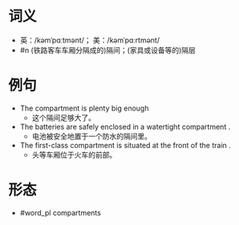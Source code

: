 # 词义
- 英：/kəmˈpɑːtmənt/； 美：/kəmˈpɑːrtmənt/
- #n (铁路客车车厢分隔成的)隔间；(家具或设备等的)隔层
# 例句
- The compartment is plenty big enough
	- 这个隔间足够大了。
- The batteries are safely enclosed in a watertight compartment .
	- 电池被安全地置于一个防水的隔间里。
- The first-class compartment is situated at the front of the train .
	- 头等车厢位于火车的前部。
# 形态
- #word_pl compartments
